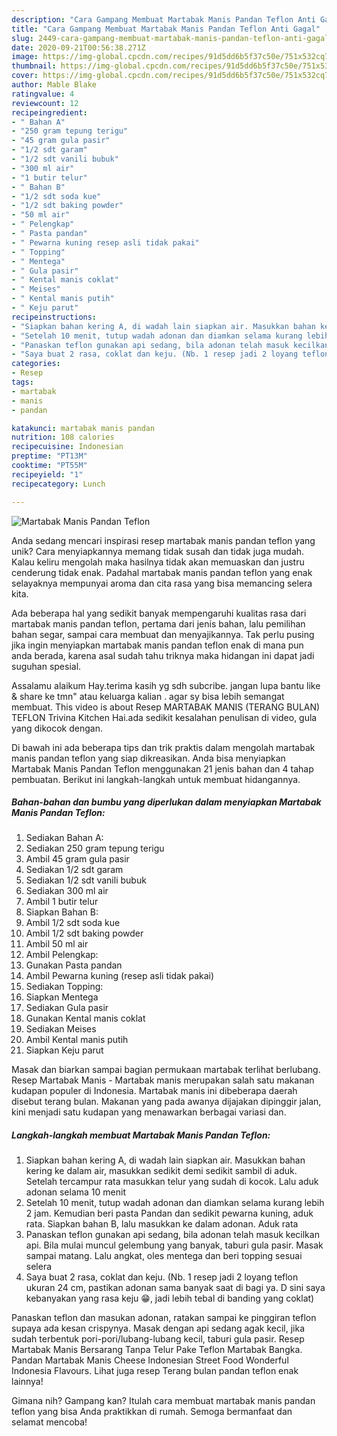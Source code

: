 ```yaml
---
description: "Cara Gampang Membuat Martabak Manis Pandan Teflon Anti Gagal"
title: "Cara Gampang Membuat Martabak Manis Pandan Teflon Anti Gagal"
slug: 2449-cara-gampang-membuat-martabak-manis-pandan-teflon-anti-gagal
date: 2020-09-21T00:56:38.271Z
image: https://img-global.cpcdn.com/recipes/91d5dd6b5f37c50e/751x532cq70/martabak-manis-pandan-teflon-foto-resep-utama.jpg
thumbnail: https://img-global.cpcdn.com/recipes/91d5dd6b5f37c50e/751x532cq70/martabak-manis-pandan-teflon-foto-resep-utama.jpg
cover: https://img-global.cpcdn.com/recipes/91d5dd6b5f37c50e/751x532cq70/martabak-manis-pandan-teflon-foto-resep-utama.jpg
author: Mable Blake
ratingvalue: 4
reviewcount: 12
recipeingredient:
- " Bahan A"
- "250 gram tepung terigu"
- "45 gram gula pasir"
- "1/2 sdt garam"
- "1/2 sdt vanili bubuk"
- "300 ml air"
- "1 butir telur"
- " Bahan B"
- "1/2 sdt soda kue"
- "1/2 sdt baking powder"
- "50 ml air"
- " Pelengkap"
- " Pasta pandan"
- " Pewarna kuning resep asli tidak pakai"
- " Topping"
- " Mentega"
- " Gula pasir"
- " Kental manis coklat"
- " Meises"
- " Kental manis putih"
- " Keju parut"
recipeinstructions:
- "Siapkan bahan kering A, di wadah lain siapkan air. Masukkan bahan kering ke dalam air, masukkan sedikit demi sedikit sambil di aduk. Setelah tercampur rata masukkan telur yang sudah di kocok. Lalu aduk adonan selama 10 menit"
- "Setelah 10 menit, tutup wadah adonan dan diamkan selama kurang lebih 2 jam. Kemudian beri pasta Pandan dan sedikit pewarna kuning, aduk rata. Siapkan bahan B, lalu masukkan ke dalam adonan. Aduk rata"
- "Panaskan teflon gunakan api sedang, bila adonan telah masuk kecilkan api. Bila mulai muncul gelembung yang banyak, taburi gula pasir. Masak sampai matang. Lalu angkat, oles mentega dan beri topping sesuai selera"
- "Saya buat 2 rasa, coklat dan keju. (Nb. 1 resep jadi 2 loyang teflon ukuran 24 cm, pastikan adonan sama banyak saat di bagi ya. D sini saya kebanyakan yang rasa keju 😁, jadi lebih tebal di banding yang coklat)"
categories:
- Resep
tags:
- martabak
- manis
- pandan

katakunci: martabak manis pandan 
nutrition: 108 calories
recipecuisine: Indonesian
preptime: "PT13M"
cooktime: "PT55M"
recipeyield: "1"
recipecategory: Lunch

---
```



![Martabak Manis Pandan Teflon](https://img-global.cpcdn.com/recipes/91d5dd6b5f37c50e/751x532cq70/martabak-manis-pandan-teflon-foto-resep-utama.jpg)

Anda sedang mencari inspirasi resep martabak manis pandan teflon yang unik? Cara menyiapkannya memang tidak susah dan tidak juga mudah. Kalau keliru mengolah maka hasilnya tidak akan memuaskan dan justru cenderung tidak enak. Padahal martabak manis pandan teflon yang enak selayaknya mempunyai aroma dan cita rasa yang bisa memancing selera kita.

Ada beberapa hal yang sedikit banyak mempengaruhi kualitas rasa dari martabak manis pandan teflon, pertama dari jenis bahan, lalu pemilihan bahan segar, sampai cara membuat dan menyajikannya. Tak perlu pusing jika ingin menyiapkan martabak manis pandan teflon enak di mana pun anda berada, karena asal sudah tahu triknya maka hidangan ini dapat jadi suguhan spesial.

Assalamu alaikum Hay.terima kasih yg sdh subcribe. jangan lupa bantu like &amp; share ke tmn&#34; atau keluarga kalian . agar sy bisa lebih semangat membuat. This video is about Resep MARTABAK MANIS (TERANG BULAN) TEFLON Trivina Kitchen Hai.ada sedikit kesalahan penulisan di video, gula yang dikocok dengan.


Di bawah ini ada beberapa tips dan trik praktis dalam mengolah martabak manis pandan teflon yang siap dikreasikan. Anda bisa menyiapkan Martabak Manis Pandan Teflon menggunakan 21 jenis bahan dan 4 tahap pembuatan. Berikut ini langkah-langkah untuk membuat hidangannya.

<!--inarticleads1-->

##### Bahan-bahan dan bumbu yang diperlukan dalam menyiapkan Martabak Manis Pandan Teflon:

1. Sediakan  Bahan A:
1. Sediakan 250 gram tepung terigu
1. Ambil 45 gram gula pasir
1. Sediakan 1/2 sdt garam
1. Sediakan 1/2 sdt vanili bubuk
1. Sediakan 300 ml air
1. Ambil 1 butir telur
1. Siapkan  Bahan B:
1. Ambil 1/2 sdt soda kue
1. Ambil 1/2 sdt baking powder
1. Ambil 50 ml air
1. Ambil  Pelengkap:
1. Gunakan  Pasta pandan
1. Ambil  Pewarna kuning (resep asli tidak pakai)
1. Sediakan  Topping:
1. Siapkan  Mentega
1. Sediakan  Gula pasir
1. Gunakan  Kental manis coklat
1. Sediakan  Meises
1. Ambil  Kental manis putih
1. Siapkan  Keju parut


Masak dan biarkan sampai bagian permukaan martabak terlihat berlubang. Resep Martabak Manis - Martabak manis merupakan salah satu makanan kudapan populer di Indonesia. Martabak manis ini dibeberapa daerah disebut terang bulan. Makanan yang pada awanya dijajakan dipinggir jalan, kini menjadi satu kudapan yang menawarkan berbagai variasi dan. 

<!--inarticleads2-->

##### Langkah-langkah membuat Martabak Manis Pandan Teflon:

1. Siapkan bahan kering A, di wadah lain siapkan air. Masukkan bahan kering ke dalam air, masukkan sedikit demi sedikit sambil di aduk. Setelah tercampur rata masukkan telur yang sudah di kocok. Lalu aduk adonan selama 10 menit
1. Setelah 10 menit, tutup wadah adonan dan diamkan selama kurang lebih 2 jam. Kemudian beri pasta Pandan dan sedikit pewarna kuning, aduk rata. Siapkan bahan B, lalu masukkan ke dalam adonan. Aduk rata
1. Panaskan teflon gunakan api sedang, bila adonan telah masuk kecilkan api. Bila mulai muncul gelembung yang banyak, taburi gula pasir. Masak sampai matang. Lalu angkat, oles mentega dan beri topping sesuai selera
1. Saya buat 2 rasa, coklat dan keju. (Nb. 1 resep jadi 2 loyang teflon ukuran 24 cm, pastikan adonan sama banyak saat di bagi ya. D sini saya kebanyakan yang rasa keju 😁, jadi lebih tebal di banding yang coklat)


Panaskan teflon dan masukan adonan, ratakan sampai ke pinggiran teflon supaya ada kesan crispynya. Masak dengan api sedang agak kecil, jika sudah terbentuk pori-pori/lubang-lubang kecil, taburi gula pasir. Resep Martabak Manis Bersarang Tanpa Telur Pake Teflon Martabak Bangka. Pandan Martabak Manis Cheese Indonesian Street Food Wonderful Indonesia Flavours. Lihat juga resep Terang bulan pandan teflon enak lainnya! 

Gimana nih? Gampang kan? Itulah cara membuat martabak manis pandan teflon yang bisa Anda praktikkan di rumah. Semoga bermanfaat dan selamat mencoba!

